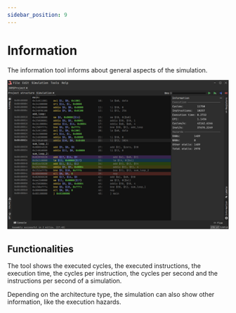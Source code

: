 ```yaml
---
sidebar_position: 9
---
```


# Information

The information tool informs about general aspects of the simulation.

![Information](/img/docs/nodes/information.png)

## Functionalities

The tool shows the executed cycles, the executed instructions, the execution time, the cycles per instruction, the
cycles per second and the instructions per second of a simulation.

Depending on the architecture type, the simulation can also show other information, like the execution hazards.